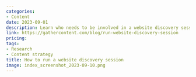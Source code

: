 ```yaml
---
categories:
- Content
date: 2023-09-01
description: Learn who needs to be involved in a website discovery session, how long they should be, plus an agenda for running your own discovery session.
link: https://gathercontent.com/blog/run-website-discovery-session
pricing:
tags:
- Research
- Content strategy
title: How to run a website discovery session
image: index_screenshot_2023-09-10.png
---
```

